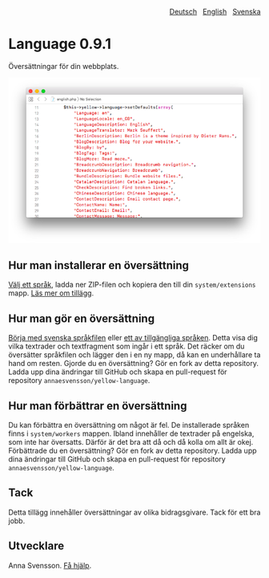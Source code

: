 <p align="right"><a href="README-de.md">Deutsch</a> &nbsp; <a href="README.md">English</a> &nbsp; <a href="README-sv.md">Svenska</a></p>

# Language 0.9.1

Översättningar för din webbplats.

<p align="center"><img src="SCREENSHOT.png" alt="Skärmdump"></p>

## Hur man installerar en översättning

[Välj ett språk](https://github.com/annaesvensson/yellow-language/tree/main/translations), ladda ner ZIP-filen och kopiera den till din `system/extensions` mapp. [Läs mer om tillägg](https://github.com/annaesvensson/yellow-update/tree/main/README-sv.md).

## Hur man gör en översättning

[Börja med svenska språkfilen](https://github.com/annaesvensson/yellow-language/blob/main/translations/swedish/swedish.php) eller [ett av tillgängliga språken](https://github.com/annaesvensson/yellow-language/tree/main/translations). Detta visa dig vilka textrader och textfragment som ingår i ett språk. Det räcker om du översätter språkfilen och lägger den i en ny mapp, då kan en underhållare ta hand om resten. Gjorde du en översättning? Gör en fork av detta repository. Ladda upp dina ändringar till GitHub och skapa en pull-request för repository `annaesvensson/yellow-language`.

## Hur man förbättrar en översättning

Du kan förbättra en översättning om något är fel. De installerade språken finns i `system/workers` mappen. Ibland innehåller de textrader på engelska, som inte har översatts. Därför är det bra att då och då kolla om allt är okej. Förbättrade du en översättning? Gör en fork av detta repository. Ladda upp dina ändringar till GitHub och skapa en pull-request för repository `annaesvensson/yellow-language`.

## Tack

Detta tillägg innehåller översättningar av olika bidragsgivare. Tack för ett bra jobb.

## Utvecklare

Anna Svensson. [Få hjälp](https://datenstrom.se/sv/yellow/help/).

